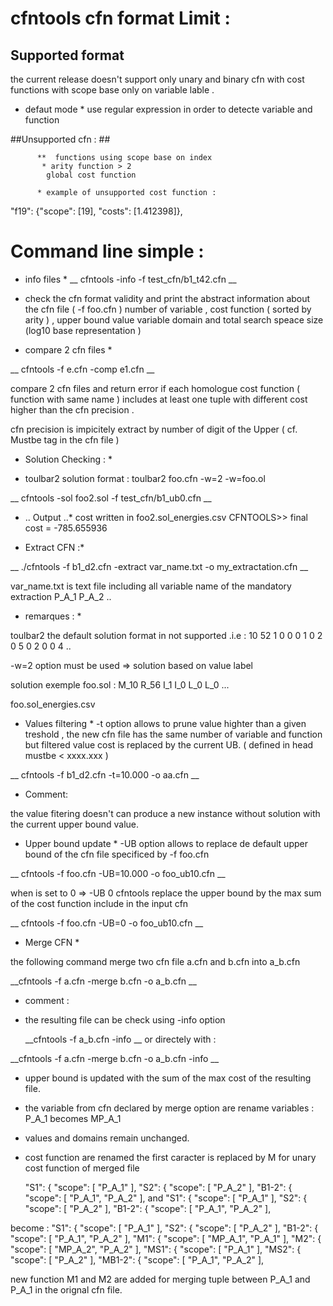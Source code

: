 # cfntools cfn format  Limit :
## Supported format ##

the current release doesn't support only unary and binary cfn with cost functions 
with scope base only on variable lable .

* defaut mode * 
use regular expression in order to detecte variable and function 


##Unsupported cfn : ## 

		  **  functions using scope base on index
		   * arity function > 2 
		    global cost function  

		  * example of unsupported cost function :

 "f19": {"scope": [19], "costs": [1.412398]},


# Command line simple :
  	 
* info files *
   __ cfntools -info -f test_cfn/b1_t42.cfn __
   
 - check the cfn format validity and  print the abstract information about the cfn file ( -f foo.cfn )
   number of variable , cost function ( sorted by arity ) ,  upper bound value 
   variable domain and total search speace size (log10 base representation )


* compare 2 cfn files *

__   cfntools -f e.cfn -comp e1.cfn  __
 
   compare 2 cfn files and return error if each homologue cost function ( function with same name )
   includes  at least one tuple with different cost higher than the cfn precision .

   cfn precision is impicitely extract by number of digit of the Upper ( cf. Mustbe tag in the cfn file ) 

 
   



* Solution Checking : *

* toulbar2 solution format :
toulbar2 foo.cfn -w=2 -w=foo.ol

__	cfntools -sol foo2.sol -f test_cfn/b1_ub0.cfn  __

* .. Output ..*
		cost written in foo2.sol_energies.csv
		CFNTOOLS>> final cost = -785.655936

* Extract CFN :* 

__ ./cfntools -f b1_d2.cfn -extract var_name.txt -o my_extractation.cfn __

  var_name.txt is text file including  all variable name of the mandatory extraction 
  P_A_1
  P_A_2 
..
 

* remarques : *

toulbar2  the default solution format in not supported 
.i.e : 10 52 1 0 0 0 1 0 2 0 5 0 2 0 0 4 ..

-w=2 option must be used  => solution based on value label

solution exemple foo.sol :
M_10 R_56 I_1 I_0 L_0 L_0 ...


foo.sol_energies.csv


* Values filtering *
-t option allows to prune value highter than a given treshold  , the new cfn file has the same number of variable and function
but filtered value cost is replaced by the current UB. ( defined in head mustbe < xxxx.xxx )

 __ cfntools -f b1_d2.cfn -t=10.000 -o aa.cfn __


* Comment: 

the value fitering doesn't can produce a new instance without solution  with the current upper bound value.

* Upper bound update *
-UB option allows to replace de default upper bound of the cfn file  specificed by -f foo.cfn


 __ cfntools -f foo.cfn -UB=10.000 -o foo_ub10.cfn __

when is set to 0 => -UB 0  cfntools replace the upper  bound by the max sum of the cost function include in the input cfn

 __ cfntools -f foo.cfn -UB=0 -o foo_ub10.cfn __


* Merge CFN *

the following command merge two cfn file a.cfn and b.cfn into  a_b.cfn

__cfntools -f a.cfn -merge b.cfn -o a_b.cfn __


* comment :
- the resulting file can be check using -info option

  __cfntools -f a_b.cfn -info __ 
or directely with :

__cfntools -f a.cfn -merge b.cfn -o a_b.cfn  -info __

- upper bound is updated with the sum of the max cost of the resulting file.
- the variable from cfn declared by merge option are rename 
variables :
P_A_1 becomes MP_A_1

- values and domains remain unchanged.
- cost function are renamed
the first caracter is replaced by M for unary cost function of merged file

	"S1": { "scope": [ "P_A_1" ],
        "S2": { "scope": [ "P_A_2" ],
        "B1-2": { "scope": [ "P_A_1", "P_A_2" ],
and 
	"S1": { "scope": [ "P_A_1" ],
        "S2": { "scope": [ "P_A_2" ],
        "B1-2": { "scope": [ "P_A_1", "P_A_2" ],

become : 
 	"S1": { "scope": [ "P_A_1" ],
        "S2": { "scope": [ "P_A_2" ],
        "B1-2": { "scope": [ "P_A_1", "P_A_2" ],
        "M1": { "scope": [ "MP_A_1", "P_A_1" ],
        "M2": { "scope": [ "MP_A_2", "P_A_2" ],
        "MS1": { "scope": [ "P_A_1" ], 
        "MS2": { "scope": [ "P_A_2" ],
        "MB1-2": { "scope": [ "P_A_1", "P_A_2" ],


new function M1 and M2 are added for merging tuple between P_A_1 and P_A_1 in the orignal cfn file.
	

